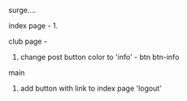 surge....

index page - 
1.

club page - 
1. change post button color to 'info' - btn btn-info

main
1. add button with link to index page 'logout'